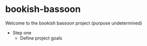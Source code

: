 # bookish-bassoon

Welcome to the bookish bassoon project (purpose undetermined)

- Step one
  - Define project goals

